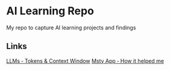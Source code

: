 # AI Learning Repo
My repo to capture AI learning projects and findings

## Links
[LLMs ‐ Tokens & Context Window](https://github.com/ejsumi/LLM_Learning/wiki/LLMs-%E2%80%90-Tokens-&-Context-Window)
[Msty App ‐ How it helped me](https://github.com/ejsumi/AI_LearningNotes/wiki/Msty-App-%E2%80%90-How-it-helped-me)

